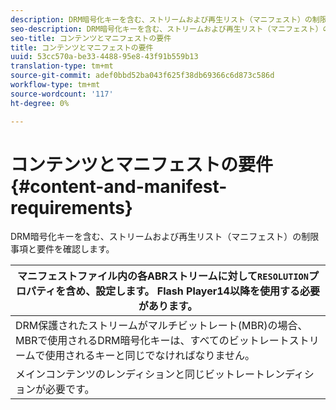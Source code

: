 ```yaml
---
description: DRM暗号化キーを含む、ストリームおよび再生リスト（マニフェスト）の制限事項と要件を確認します。
seo-description: DRM暗号化キーを含む、ストリームおよび再生リスト（マニフェスト）の制限事項と要件を確認します。
seo-title: コンテンツとマニフェストの要件
title: コンテンツとマニフェストの要件
uuid: 53cc570a-be33-4488-95e8-43f91b559b13
translation-type: tm+mt
source-git-commit: adef0bbd52ba043f625f38db69366c6d873c586d
workflow-type: tm+mt
source-wordcount: '117'
ht-degree: 0%

---
```



# コンテンツとマニフェストの要件{#content-and-manifest-requirements}

DRM暗号化キーを含む、ストリームおよび再生リスト（マニフェスト）の制限事項と要件を確認します。

| マニフェストファイル内の各ABRストリームに対して`RESOLUTION`プロパティを含め、設定します。 Flash Player14以降を使用する必要があります。 |
|---|
| DRM保護されたストリームがマルチビットレート(MBR)の場合、MBRで使用されるDRM暗号化キーは、すべてのビットレートストリームで使用されるキーと同じでなければなりません。 |
| メインコンテンツのレンディションと同じビットレートレンディションが必要です。 |
